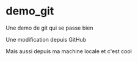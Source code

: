 # demo_git
Une demo de git qui se passe bien

Une modification depuis GitHub

Mais aussi depuis ma machine locale et c'est cool
